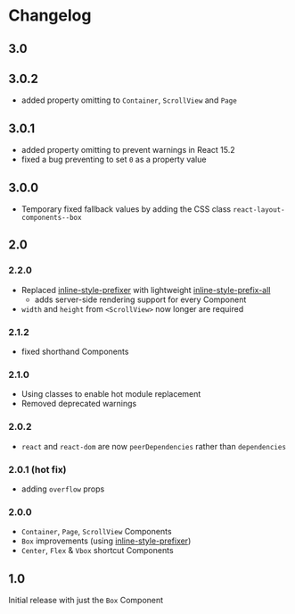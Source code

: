 # Changelog

## 3.0

## 3.0.2
* added property omitting to `Container`, `ScrollView` and `Page`

## 3.0.1
* added property omitting to prevent warnings in React 15.2
* fixed a bug preventing to set `0` as a property value

## 3.0.0
* Temporary fixed fallback values by adding the CSS class `react-layout-components--box`

## 2.0
### 2.2.0
* Replaced [inline-style-prefixer](https://github.com/rofrischmann/inline-style-prefixer) with lightweight [inline-style-prefix-all](https://github.com/rofrischmann/inline-style-prefix-all)
  * adds server-side rendering support for every Component
* `width` and `height` from `<ScrollView>` now longer are required

### 2.1.2
* fixed shorthand Components

### 2.1.0
* Using classes to enable hot module replacement
* Removed deprecated warnings

### 2.0.2
* `react` and `react-dom` are now `peerDependencies` rather than `dependencies`

### 2.0.1 (hot fix)
* adding `overflow` props

### 2.0.0
* `Container`, `Page`, `ScrollView` Components
* `Box` improvements (using [inline-style-prefixer](https://github.com/rofrischmann/inline-style-prefixer))
* `Center`, `Flex` & `Vbox` shortcut Components

## 1.0
Initial release with just the `Box` Component
